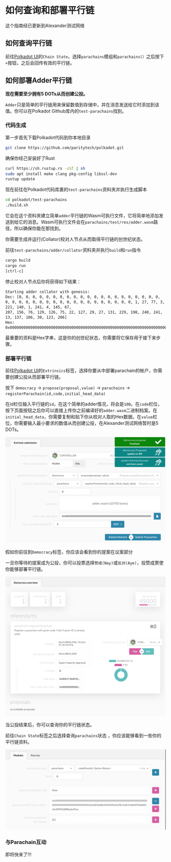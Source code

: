 # 如何查询和部署平行链

这个指南经已更新到Alexander测试网络

## 如何查询平行链

前往[Polkadot UI](https://polkadot.js.org/apps/#/explorer)的`Chain State`，选择`parachains`模组和`parachains(）`之后按下`+`按钮，之后会回传有效的平行链。

## 如何部署Adder平行链

**现在需要至少拥有5 DOTs从而创建公投。**
  
`Adder`只是简单的平行链用来保留数值到存储中，并在消息发送给它时添加到该值。你可以在Polkadot Github库内的`test-parachains`找到。

### 代码生成

第一步首先下载Polkadot代码到你本地目录

```bash
git clone https://github.com/paritytech/polkadot.git
```

确保你经己安装好了Rust

```bash
curl https://sh.rustup.rs -sSf | sh
sudo apt install make clang pkg-config libssl-dev
rustup update
```

现在前往在Polkadot代码库裹的`test-parachains`资料夹并执行生成脚本

```bash
cd polkadot/test-parachains
./build.sh
```

它会在这个资料夹建立简单`adder`平行链的Wasm可执行文件，它将简单地添加发送到给它的消息。Wasm可执行文件会在`parachains/test/res/adder.wasm`路径，所以确保你能在那找到。

你需要生成并运行(Collator)校对人节点从而取得平行链的创世纪状态。

前往`test-parachains/adder/collator`资料夹并执行`build`和`run`指令

```bash
cargo build
cargo run
[ctrl-c]
```

停止校对人节点后你将获得如下结果：

```
Starting adder collator with genesis:
Dec: [0, 0, 0, 0, 0, 0, 0, 0, 0, 0, 0, 0, 0, 0, 0, 0, 0, 0, 0, 0, 0, 0, 0, 0, 0, 0, 0, 0, 0, 0, 0, 0, 0, 0, 0, 0, 0, 0, 0, 0, 1, 27, 77, 3, 221, 140, 1, 241, 4, 145, 67,
207, 156, 76, 129, 126, 75, 22, 127, 29, 27, 131, 229, 198, 240, 241, 13, 137, 186, 30, 123, 206]
Hex: 0x00000000000000000000000000000000000000000000000000000000000000000000000000000000011b4d03dd8c01f1049143cf9c4c817e4b167f1d1b83e5c6f0f10d89ba1e7bce
```

最重要的资料是Hex字串，这是你的创世纪状态，你需要将它保存用于接下来步骤。

### 部署平行链

前往[Polkadot UI](https://polkadot.js.org/apps/#/extrinsics)的`Extrinsics`标签，选择你要从中部署parachain的帐户，你需要创建公投从而部署平行链。

按下 `democracy` -> `propose(proposal,value)` -> `parachains` -> `registerParachain(id,code,initial_head_data)`

在id栏位输入平行链的`id`，在这个简单的adder情况，将会是`100`。在`code`栏位，按下页面按钮之后你可以直接上传你之前编译好的`adder.wasm`二进制档案。在`initial_head_data`，你需要复制和贴下你从校对人取的Hex数据。在`value`栏位，你需要输入最小要求的数值从而创建公投，在Alexander测试网络暂时是5 DOTs。

![registering a parachain](../../img/parachain/register.png)

假如你前往到`Democracy`标签，你应该会看到你的提案在议案部分

一旦你等待的提案成为公投，你可以投票选择`赞成(Nay)`或`反对(Aye)`，投赞成票使你能够部署平行链。

![parachain referendum](../../img/parachain/referendum.png)

当公投结束后，你可以查询你的平行链状态。

前往`Chain State`标签之后选择查询`parachains`状态 ，你应该能够看到一些你的平行链资料。

![parachain info](../../img/parachain/info.png)

### 与Parachain互动

即将快来了!!!

